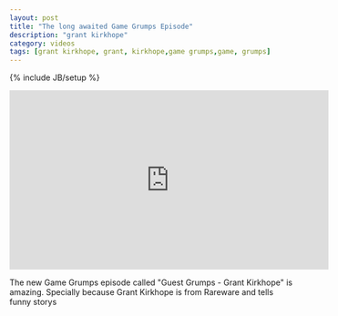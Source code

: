 ```yaml
---
layout: post
title: "The long awaited Game Grumps Episode"
description: "grant kirkhope"
category: videos
tags: [grant kirkhope, grant, kirkhope,game grumps,game, grumps]
---
```

{% include JB/setup %}
<iframe width="560" height="315" src="http://www.youtube.com/embed/t70l-9n1rCQ" frameborder="0">    </iframe>

The new Game Grumps episode called "Guest Grumps - Grant Kirkhope" is amazing. Specially because Grant Kirkhope is from
Rareware and tells funny storys